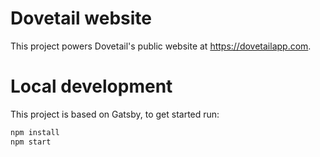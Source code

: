 # Dovetail website

This project powers Dovetail's public website at https://dovetailapp.com.

# Local development

This project is based on Gatsby, to get started run:

```sh
npm install
npm start
```
